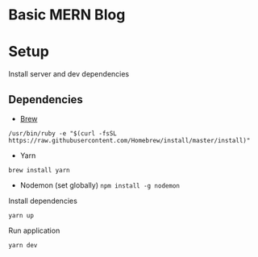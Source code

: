 # Basic MERN Blog

# Setup
Install server and dev dependencies

## Dependencies
- [Brew](https://brew.sh/)

`/usr/bin/ruby -e "$(curl -fsSL https://raw.githubusercontent.com/Homebrew/install/master/install)"`
- Yarn

`brew install yarn`

- Nodemon (set globally)
`npm install -g nodemon`

Install dependencies

`yarn up`

Run application

`yarn dev`
